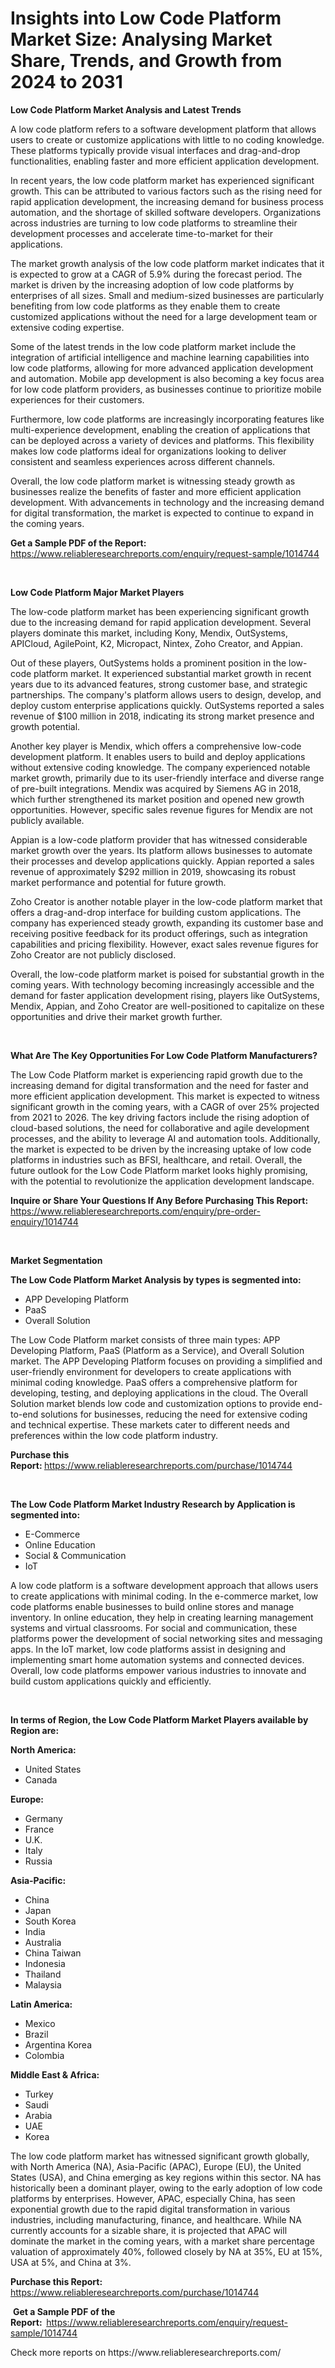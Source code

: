 <p><h1>Insights into Low Code Platform Market Size: Analysing Market Share, Trends, and Growth from 2024 to 2031</h1></p><p><strong>Low Code Platform Market Analysis and Latest Trends</strong></p>
<p><p>A low code platform refers to a software development platform that allows users to create or customize applications with little to no coding knowledge. These platforms typically provide visual interfaces and drag-and-drop functionalities, enabling faster and more efficient application development.</p><p>In recent years, the low code platform market has experienced significant growth. This can be attributed to various factors such as the rising need for rapid application development, the increasing demand for business process automation, and the shortage of skilled software developers. Organizations across industries are turning to low code platforms to streamline their development processes and accelerate time-to-market for their applications.</p><p>The market growth analysis of the low code platform market indicates that it is expected to grow at a CAGR of 5.9% during the forecast period. The market is driven by the increasing adoption of low code platforms by enterprises of all sizes. Small and medium-sized businesses are particularly benefiting from low code platforms as they enable them to create customized applications without the need for a large development team or extensive coding expertise.</p><p>Some of the latest trends in the low code platform market include the integration of artificial intelligence and machine learning capabilities into low code platforms, allowing for more advanced application development and automation. Mobile app development is also becoming a key focus area for low code platform providers, as businesses continue to prioritize mobile experiences for their customers.</p><p>Furthermore, low code platforms are increasingly incorporating features like multi-experience development, enabling the creation of applications that can be deployed across a variety of devices and platforms. This flexibility makes low code platforms ideal for organizations looking to deliver consistent and seamless experiences across different channels.</p><p>Overall, the low code platform market is witnessing steady growth as businesses realize the benefits of faster and more efficient application development. With advancements in technology and the increasing demand for digital transformation, the market is expected to continue to expand in the coming years.</p></p>
<p><strong>Get a Sample PDF of the Report:&nbsp;</strong> <a href="https://www.reliableresearchreports.com/enquiry/request-sample/1014744">https://www.reliableresearchreports.com/enquiry/request-sample/1014744</a></p>
<p>&nbsp;</p>
<p><strong>Low Code Platform Major Market Players</strong></p>
<p><p>The low-code platform market has been experiencing significant growth due to the increasing demand for rapid application development. Several players dominate this market, including Kony, Mendix, OutSystems, APICloud, AgilePoint, K2, Micropact, Nintex, Zoho Creator, and Appian.</p><p>Out of these players, OutSystems holds a prominent position in the low-code platform market. It experienced substantial market growth in recent years due to its advanced features, strong customer base, and strategic partnerships. The company's platform allows users to design, develop, and deploy custom enterprise applications quickly. OutSystems reported a sales revenue of $100 million in 2018, indicating its strong market presence and growth potential.</p><p>Another key player is Mendix, which offers a comprehensive low-code development platform. It enables users to build and deploy applications without extensive coding knowledge. The company experienced notable market growth, primarily due to its user-friendly interface and diverse range of pre-built integrations. Mendix was acquired by Siemens AG in 2018, which further strengthened its market position and opened new growth opportunities. However, specific sales revenue figures for Mendix are not publicly available.</p><p>Appian is a low-code platform provider that has witnessed considerable market growth over the years. Its platform allows businesses to automate their processes and develop applications quickly. Appian reported a sales revenue of approximately $292 million in 2019, showcasing its robust market performance and potential for future growth.</p><p>Zoho Creator is another notable player in the low-code platform market that offers a drag-and-drop interface for building custom applications. The company has experienced steady growth, expanding its customer base and receiving positive feedback for its product offerings, such as integration capabilities and pricing flexibility. However, exact sales revenue figures for Zoho Creator are not publicly disclosed.</p><p>Overall, the low-code platform market is poised for substantial growth in the coming years. With technology becoming increasingly accessible and the demand for faster application development rising, players like OutSystems, Mendix, Appian, and Zoho Creator are well-positioned to capitalize on these opportunities and drive their market growth further.</p></p>
<p>&nbsp;</p>
<p><strong>What Are The Key Opportunities For Low Code Platform Manufacturers?</strong></p>
<p><p>The Low Code Platform market is experiencing rapid growth due to the increasing demand for digital transformation and the need for faster and more efficient application development. This market is expected to witness significant growth in the coming years, with a CAGR of over 25% projected from 2021 to 2026. The key driving factors include the rising adoption of cloud-based solutions, the need for collaborative and agile development processes, and the ability to leverage AI and automation tools. Additionally, the market is expected to be driven by the increasing uptake of low code platforms in industries such as BFSI, healthcare, and retail. Overall, the future outlook for the Low Code Platform market looks highly promising, with the potential to revolutionize the application development landscape.</p></p>
<p><strong>Inquire or Share Your Questions If Any Before Purchasing This Report:</strong> <a href="https://www.reliableresearchreports.com/enquiry/pre-order-enquiry/1014744">https://www.reliableresearchreports.com/enquiry/pre-order-enquiry/1014744</a></p>
<p>&nbsp;</p>
<p><strong>Market Segmentation</strong></p>
<p><strong>The Low Code Platform Market Analysis by types is segmented into:</strong></p>
<p><ul><li>APP Developing Platform</li><li>PaaS</li><li>Overall Solution</li></ul></p>
<p><p>The Low Code Platform market consists of three main types: APP Developing Platform, PaaS (Platform as a Service), and Overall Solution market. The APP Developing Platform focuses on providing a simplified and user-friendly environment for developers to create applications with minimal coding knowledge. PaaS offers a comprehensive platform for developing, testing, and deploying applications in the cloud. The Overall Solution market blends low code and customization options to provide end-to-end solutions for businesses, reducing the need for extensive coding and technical expertise. These markets cater to different needs and preferences within the low code platform industry.</p></p>
<p><strong>Purchase this Report:&nbsp;</strong><a href="https://www.reliableresearchreports.com/purchase/1014744">https://www.reliableresearchreports.com/purchase/1014744</a></p>
<p>&nbsp;</p>
<p><strong>The Low Code Platform Market Industry Research by Application is segmented into:</strong></p>
<p><ul><li>E-Commerce</li><li>Online Education</li><li>Social & Communication</li><li>IoT</li></ul></p>
<p><p>A low code platform is a software development approach that allows users to create applications with minimal coding. In the e-commerce market, low code platforms enable businesses to build online stores and manage inventory. In online education, they help in creating learning management systems and virtual classrooms. For social and communication, these platforms power the development of social networking sites and messaging apps. In the IoT market, low code platforms assist in designing and implementing smart home automation systems and connected devices. Overall, low code platforms empower various industries to innovate and build custom applications quickly and efficiently.</p></p>
<p>&nbsp;</p>
<p><strong>In terms of Region, the Low Code Platform Market Players available by Region are:</strong></p>
<p>
    <p> <strong> North America: </strong>
        <ul>
            <li>United States</li>
            <li>Canada</li>
        </ul>
        </p> 
    <p> <strong> Europe: </strong>
        <ul>
            <li>Germany</li>
            <li>France</li>
            <li>U.K.</li>
            <li>Italy</li>
            <li>Russia</li>
        </ul>
        </p> 
    <p> <strong> Asia-Pacific: </strong>
        <ul>
            <li>China</li>
            <li>Japan</li>
            <li>South Korea</li>
            <li>India</li>
            <li>Australia</li>
            <li>China Taiwan</li>
            <li>Indonesia</li>
            <li>Thailand</li>
            <li>Malaysia</li>
        </ul>
        </p> 
    <p> <strong> Latin America: </strong>
        <ul>
            <li>Mexico</li>
            <li>Brazil</li>
            <li>Argentina Korea</li>
            <li>Colombia</li>
        </ul>
        </p> 
    <p> <strong> Middle East & Africa: </strong>
        <ul>
            <li>Turkey</li>
            <li>Saudi</li>
            <li>Arabia</li>
            <li>UAE</li>
            <li>Korea</li>
        </ul>
    </p>
    </p>
<p><p>The low code platform market has witnessed significant growth globally, with North America (NA), Asia-Pacific (APAC), Europe (EU), the United States (USA), and China emerging as key regions within this sector. NA has historically been a dominant player, owing to the early adoption of low code platforms by enterprises. However, APAC, especially China, has seen exponential growth due to the rapid digital transformation in various industries, including manufacturing, finance, and healthcare. While NA currently accounts for a sizable share, it is projected that APAC will dominate the market in the coming years, with a market share percentage valuation of approximately 40%, followed closely by NA at 35%, EU at 15%, USA at 5%, and China at 3%.</p></p>
<p><strong>Purchase this Report: </strong><a href="https://www.reliableresearchreports.com/purchase/1014744">https://www.reliableresearchreports.com/purchase/1014744</a></p>
<p>&nbsp;<strong>Get a Sample PDF of the Report:&nbsp;&nbsp;</strong><a href="https://www.reliableresearchreports.com/enquiry/request-sample/1014744">https://www.reliableresearchreports.com/enquiry/request-sample/1014744</a></p>
<p><strong></strong></p>
<p>Check more reports on https://www.reliableresearchreports.com/</p>